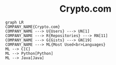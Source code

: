<h1 align="center">Crypto.com</h1>

```mermaid
graph LR
COMPANY_NAME{Crypto.com}
COMPANY_NAME ---> U{Users} ---> UN[1]
COMPANY_NAME ---> R{Repositories} ---> RN[11]
COMPANY_NAME ---> G{Gists} ---> GN[19]
COMPANY_NAME ---> ML{Most Used<br>Languages}
ML --> C[C]
ML --> Python[Python]
ML --> Java[Java]
```
